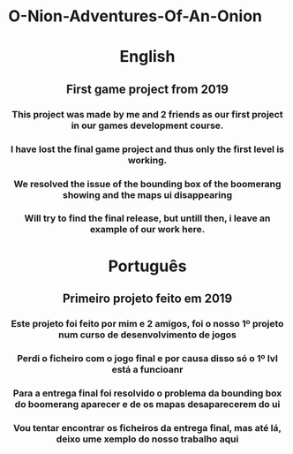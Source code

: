# O-Nion-Adventures-Of-An-Onion

<header>
 <h1>English</h1>

  <h2> First game project from 2019</h2>

   <h3>This project was made by me and 2 friends as our first project in our games development course. </h3>
   <h3>I have lost the final game project and thus only the first level is working.</h3>
   <h3>We resolved the issue of the bounding box of the boomerang showing and the maps ui disappearing</h3>
   <h3>Will try to find the final release, but untill then, i leave an example of our work here.</h3>

<h1>Português</h1>

  <h2> Primeiro projeto feito em 2019</h2>

   <h3>Este projeto foi feito por mim e 2 amigos, foi o nosso 1º projeto num curso de desenvolvimento de jogos </h3>
   <h3>Perdi o ficheiro com o jogo final e por causa disso só o 1º lvl está a funcioanr</h3>
   <h3>Para a entrega final foi resolvido o problema da bounding box do boomerang aparecer e de os mapas desaparecerem do ui</h3>
   <h3>Vou tentar encontrar os ficheiros da entrega final, mas até lá, deixo ume xemplo do nosso trabalho aqui</h3>

</header>
